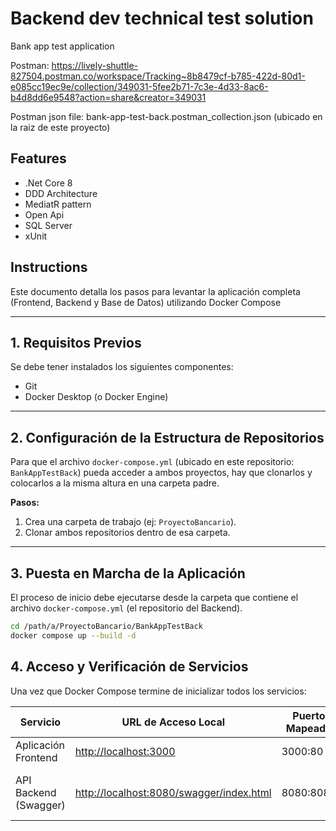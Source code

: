 # Backend dev technical test solution

Bank app test application

Postman: https://lively-shuttle-827504.postman.co/workspace/Tracking~8b8479cf-b785-422d-80d1-e085cc19ec9e/collection/349031-5fee2b71-7c3e-4d33-8ac6-b4d8dd6e9548?action=share&creator=349031

Postman json file: bank-app-test-back.postman_collection.json (ubicado en la raiz de este proyecto)

## Features

- .Net Core 8
- DDD Architecture
- MediatR pattern
- Open Api
- SQL Server
- xUnit

## Instructions

Este documento detalla los pasos para levantar la aplicación completa (Frontend, Backend y Base de Datos) utilizando Docker Compose

---

## 1. Requisitos Previos

Se debe tener instalados los siguientes componentes:

- Git  
- Docker Desktop (o Docker Engine)

---

## 2. Configuración de la Estructura de Repositorios

Para que el archivo `docker-compose.yml` (ubicado en este repositorio: `BankAppTestBack`) pueda acceder a ambos proyectos, hay que clonarlos y colocarlos a la misma altura en una carpeta padre.

**Pasos:**

1. Crea una carpeta de trabajo (ej: `ProyectoBancario`).
2. Clonar ambos repositorios dentro de esa carpeta.
---

## 3. Puesta en Marcha de la Aplicación

El proceso de inicio debe ejecutarse desde la carpeta que contiene el archivo `docker-compose.yml` (el repositorio del Backend).

```bash
cd /path/a/ProyectoBancario/BankAppTestBack
docker compose up --build -d
```

## 4. Acceso y Verificación de Servicios

Una vez que Docker Compose termine de inicializar todos los servicios:

| Servicio              | URL de Acceso Local                                 | Puerto Mapeado | Notas                                                  |
|-----------------------|-----------------------------------------------------|----------------|--------------------------------------------------------|
| Aplicación Frontend   | [http://localhost:3000](http://localhost:3000)      | 3000:80        | La página de inicio                                    |
| API Backend (Swagger) | [http://localhost:8080/swagger/index.html](http://localhost:8080/swagger/index.html) | 8080:8080      | Documentación para probar los endpoints de la API     |


